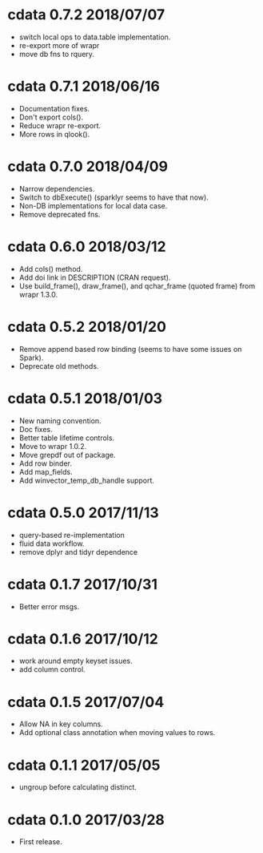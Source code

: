 
# cdata 0.7.2 2018/07/07

 * switch local ops to data.table implementation.
 * re-export more of wrapr
 * move db fns to rquery.

# cdata 0.7.1 2018/06/16

 * Documentation fixes.
 * Don't export cols().
 * Reduce wrapr re-export.
 * More rows in qlook().

# cdata 0.7.0 2018/04/09

 * Narrow dependencies.
 * Switch to dbExecute() (sparklyr seems to have that now).
 * Non-DB implementations for local data case.
 * Remove deprecated fns.

# cdata 0.6.0 2018/03/12

 * Add cols() method.
 * Add doi link in DESCRIPTION (CRAN request).
 * Use build_frame(), draw_frame(), and qchar_frame (quoted frame) from wrapr 1.3.0.

# cdata 0.5.2 2018/01/20

 * Remove append based row binding (seems to have some issues on Spark).
 * Deprecate old methods.

# cdata 0.5.1 2018/01/03

 * New naming convention.
 * Doc fixes.
 * Better table lifetime controls.
 * Move to wrapr 1.0.2.
 * Move grepdf out of package.
 * Add row binder.
 * Add map_fields.
 * Add winvector_temp_db_handle support.

# cdata 0.5.0 2017/11/13

 * query-based re-implementation
 * fluid data workflow.
 * remove dplyr and tidyr dependence
 
# cdata 0.1.7 2017/10/31

 * Better error msgs.

# cdata 0.1.6 2017/10/12

 * work around empty keyset issues.
 * add column control.

# cdata 0.1.5 2017/07/04

 * Allow NA in key columns.
 * Add optional class annotation when moving values to rows.

# cdata 0.1.1 2017/05/05

 * ungroup before calculating distinct.

# cdata 0.1.0 2017/03/28

 * First release.
